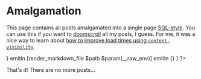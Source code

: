 # Amalgamation

This page contains all posts amalgamated into a single page [SQL-style][sql-amalgamation].
You can use this if you want to [doomscroll] all my posts, I guess.
For me, it was a nice way to learn about [how to improve load times using `content-visibility`][content-visibility].

[sql-amalgamation]: https://www.sqlite.org/amalgamation.html
[doomscroll]: https://dictionary.cambridge.org/dictionary/english/doomscrolling
[content-visibility]: https://youtu.be/FFA-v-CIxJQ

<?
	foreach post $param(index) {
		lassign $post path title id created updated
		emitln {<article class="post">}
		emitln [render_markdown_file $path $param(__raw_env)]
		emitln {</article>}
	}
?>

That's it! There are no more posts...
